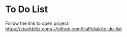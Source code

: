 # To Do List

Follow the link to open project: https://stackblitz.com/~/github.com/IliaPoliak/to-do-list
